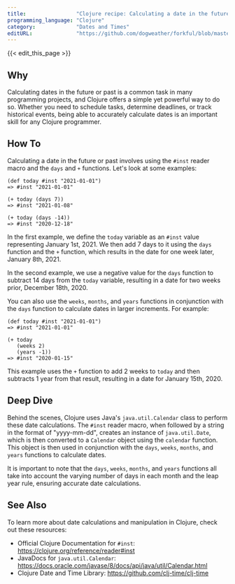 ```yaml
---
title:                "Clojure recipe: Calculating a date in the future or past"
programming_language: "Clojure"
category:             "Dates and Times"
editURL:              "https://github.com/dogweather/forkful/blob/master/content/en/clojure/calculating-a-date-in-the-future-or-past.md"
---
```


{{< edit_this_page >}}

## Why

Calculating dates in the future or past is a common task in many programming projects, and Clojure offers a simple yet powerful way to do so. Whether you need to schedule tasks, determine deadlines, or track historical events, being able to accurately calculate dates is an important skill for any Clojure programmer.

## How To

Calculating a date in the future or past involves using the `#inst` reader macro and the `days` and `+` functions. Let's look at some examples:

```
(def today #inst "2021-01-01")
=> #inst "2021-01-01"

(+ today (days 7))
=> #inst "2021-01-08"

(+ today (days -14))
=> #inst "2020-12-18"

```

In the first example, we define the `today` variable as an `#inst` value representing January 1st, 2021. We then add 7 days to it using the `days` function and the `+` function, which results in the date for one week later, January 8th, 2021.

In the second example, we use a negative value for the `days` function to subtract 14 days from the `today` variable, resulting in a date for two weeks prior, December 18th, 2020.

You can also use the `weeks`, `months`, and `years` functions in conjunction with the `days` function to calculate dates in larger increments. For example:

```
(def today #inst "2021-01-01")
=> #inst "2021-01-01"

(+ today
   (weeks 2)
   (years -1))
=> #inst "2020-01-15"

```
This example uses the `+` function to add 2 weeks to `today` and then subtracts 1 year from that result, resulting in a date for January 15th, 2020.

## Deep Dive

Behind the scenes, Clojure uses Java's `java.util.Calendar` class to perform these date calculations. The `#inst` reader macro, when followed by a string in the format of "yyyy-mm-dd", creates an instance of `java.util.Date`, which is then converted to a `Calendar` object using the `calendar` function. This object is then used in conjunction with the `days`, `weeks`, `months`, and `years` functions to calculate dates.

It is important to note that the `days`, `weeks`, `months`, and `years` functions all take into account the varying number of days in each month and the leap year rule, ensuring accurate date calculations.

## See Also

To learn more about date calculations and manipulation in Clojure, check out these resources:

- Official Clojure Documentation for `#inst`: https://clojure.org/reference/reader#inst
- JavaDocs for `java.util.Calendar`: https://docs.oracle.com/javase/8/docs/api/java/util/Calendar.html
- Clojure Date and Time Library: https://github.com/clj-time/clj-time